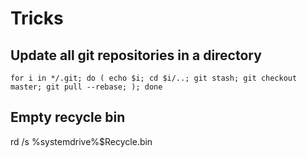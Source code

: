 # Tricks

## Update all git repositories in a directory
```
for i in */.git; do ( echo $i; cd $i/..; git stash; git checkout master; git pull --rebase; ); done
```

## Empty recycle bin

rd /s %systemdrive%\$Recycle.bin
